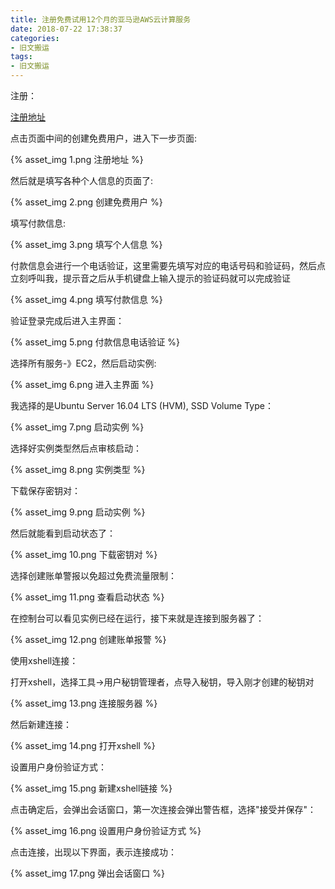 ```yaml
---
title: 注册免费试用12个月的亚马逊AWS云计算服务
date: 2018-07-22 17:38:37
categories:
- 旧文搬运
tags:
- 旧文搬运
---
```


注册：

[注册地址](https://aws.amazon.com/cn/free/)

点击页面中间的创建免费用户，进入下一步页面:

{% asset_img 1.png  注册地址 %}

然后就是填写各种个人信息的页面了:

{% asset_img 2.png 创建免费用户 %}

填写付款信息:

{% asset_img 3.png  填写个人信息 %}

付款信息会进行一个电话验证，这里需要先填写对应的电话号码和验证码，然后点立刻呼叫我，提示音之后从手机键盘上输入提示的验证码就可以完成验证

{% asset_img 4.png  填写付款信息 %}

验证登录完成后进入主界面：

{% asset_img 5.png  付款信息电话验证 %}

选择所有服务-》EC2，然后启动实例:

{% asset_img 6.png  进入主界面 %}

我选择的是Ubuntu Server 16.04 LTS (HVM), SSD Volume Type：

{% asset_img 7.png  启动实例 %}

 选择好实例类型然后点审核启动：

{% asset_img 8.png  实例类型 %}


下载保存密钥对：

{% asset_img 9.png  启动实例 %}

然后就能看到启动状态了：

{% asset_img 10.png  下载密钥对 %}

选择创建账单警报以免超过免费流量限制：

{% asset_img 11.png  查看启动状态 %}

在控制台可以看见实例已经在运行，接下来就是连接到服务器了：

{% asset_img 12.png  创建账单报警 %}

使用xshell连接：

打开xshell，选择工具->用户秘钥管理者，点导入秘钥，导入刚才创建的秘钥对

{% asset_img 13.png  连接服务器 %}

然后新建连接：

{% asset_img 14.png  打开xshell %}

设置用户身份验证方式：

{% asset_img 15.png  新建xshell链接 %}

点击确定后，会弹出会话窗口，第一次连接会弹出警告框，选择"接受并保存"：

{% asset_img 16.png  设置用户身份验证方式 %}

点击连接，出现以下界面，表示连接成功：

{% asset_img 17.png  弹出会话窗口 %}